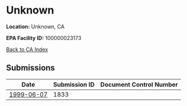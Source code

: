 # Unknown

**Location:** Unknown, CA

**EPA Facility ID:** 100000023173

[Back to CA Index](../../index.md)

## Submissions

| Date | Submission ID | Document Control Number |
|------|--------------|-------------------------|
| [1999-06-07](submissions/1833.md) | 1833 |  |
